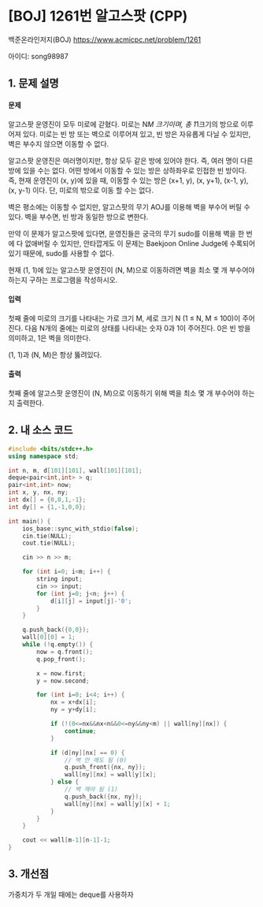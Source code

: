 # [BOJ] 1261번 알고스팟 (CPP)


백준온라인저지(BOJ) https://www.acmicpc.net/problem/1261


아이디: song98987


## 1. 문제 설명

#### 문제
알고스팟 운영진이 모두 미로에 갇혔다. 미로는 N*M 크기이며, 총 1*1크기의 방으로 이루어져 있다. 미로는 빈 방 또는 벽으로 이루어져 있고, 빈 방은 자유롭게 다닐 수 있지만, 벽은 부수지 않으면 이동할 수 없다.

알고스팟 운영진은 여러명이지만, 항상 모두 같은 방에 있어야 한다. 즉, 여러 명이 다른 방에 있을 수는 없다. 어떤 방에서 이동할 수 있는 방은 상하좌우로 인접한 빈 방이다. 즉, 현재 운영진이 (x, y)에 있을 때, 이동할 수 있는 방은 (x+1, y), (x, y+1), (x-1, y), (x, y-1) 이다. 단, 미로의 밖으로 이동 할 수는 없다.

벽은 평소에는 이동할 수 없지만, 알고스팟의 무기 AOJ를 이용해 벽을 부수어 버릴 수 있다. 벽을 부수면, 빈 방과 동일한 방으로 변한다.

만약 이 문제가 알고스팟에 있다면, 운영진들은 궁극의 무기 sudo를 이용해 벽을 한 번에 다 없애버릴 수 있지만, 안타깝게도 이 문제는 Baekjoon Online Judge에 수록되어 있기 때문에, sudo를 사용할 수 없다.

현재 (1, 1)에 있는 알고스팟 운영진이 (N, M)으로 이동하려면 벽을 최소 몇 개 부수어야 하는지 구하는 프로그램을 작성하시오.

#### 입력
첫째 줄에 미로의 크기를 나타내는 가로 크기 M, 세로 크기 N (1 ≤ N, M ≤ 100)이 주어진다. 다음 N개의 줄에는 미로의 상태를 나타내는 숫자 0과 1이 주어진다. 0은 빈 방을 의미하고, 1은 벽을 의미한다.

(1, 1)과 (N, M)은 항상 뚫려있다.

#### 출력
첫째 줄에 알고스팟 운영진이 (N, M)으로 이동하기 위해 벽을 최소 몇 개 부수어야 하는지 출력한다.

## 2. 내 소스 코드

```c++
#include <bits/stdc++.h>
using namespace std;

int n, m, d[101][101], wall[101][101];
deque<pair<int,int> > q;
pair<int,int> now;
int x, y, nx, ny;
int dx[] = {0,0,1,-1};
int dy[] = {1,-1,0,0};

int main() {
    ios_base::sync_with_stdio(false);
    cin.tie(NULL);
    cout.tie(NULL);

    cin >> n >> m;

    for (int i=0; i<m; i++) {
        string input;
        cin >> input;
        for (int j=0; j<n; j++) {
            d[i][j] = input[j]-'0';
        }
    }

    q.push_back({0,0});
    wall[0][0] = 1;
    while (!q.empty()) {
        now = q.front();
        q.pop_front();

        x = now.first;
        y = now.second;

        for (int i=0; i<4; i++) {
            nx = x+dx[i];
            ny = y+dy[i];

            if (!(0<=nx&&nx<n&&0<=ny&&ny<m) || wall[ny][nx]) {
                continue;
            }

            if (d[ny][nx] == 0) {
                // 벽 안 깨도 됨 (0)
                q.push_front({nx, ny});
                wall[ny][nx] = wall[y][x];
            } else {
                // 벽 깨야 됨 (1)
                q.push_back({nx, ny});
                wall[ny][nx] = wall[y][x] + 1;
            }
        }
    }

    cout << wall[m-1][n-1]-1;
}
```

## 3. 개선점

가중치가 두 개일 때에는 deque를 사용하자
